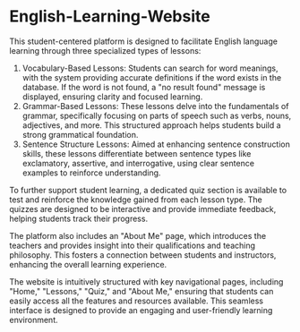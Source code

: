 # English-Learning-Website
This student-centered platform is designed to facilitate English language learning through three specialized types of lessons:
1. Vocabulary-Based Lessons: Students can search for word meanings, with the system providing accurate definitions if the word exists in the database. If the word is not found, a "no result found" message is displayed, ensuring clarity and focused learning.
2. Grammar-Based Lessons: These lessons delve into the fundamentals of grammar, specifically focusing on parts of speech such as verbs, nouns, adjectives, and more. This structured approach helps students build a strong grammatical foundation.
3. Sentence Structure Lessons: Aimed at enhancing sentence construction skills, these lessons differentiate between sentence types like exclamatory, assertive, and interrogative, using clear sentence examples to reinforce understanding.

To further support student learning, a dedicated quiz section is available to test and reinforce the knowledge gained from each lesson type. The quizzes are designed to be interactive and provide immediate feedback, helping students track their progress.

The platform also includes an "About Me" page, which introduces the teachers and provides insight into their qualifications and teaching philosophy. This fosters a connection between students and instructors, enhancing the overall learning experience.

The website is intuitively structured with key navigational pages, including "Home," "Lessons," "Quiz," and "About Me," ensuring that students can easily access all the features and resources available. This seamless interface is designed to provide an engaging and user-friendly learning environment.
